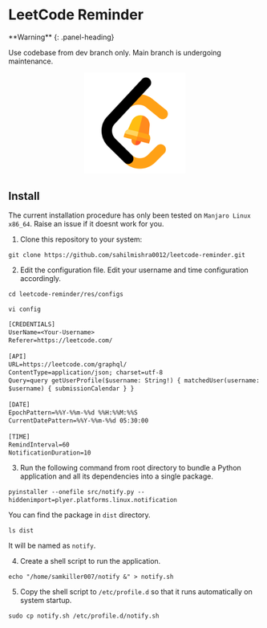 # LeetCode Reminder

<div class="panel panel-warning">
**Warning**
{: .panel-heading}
<div class="panel-body">

Use codebase from dev branch only. Main branch is undergoing maintenance.

</div>
</div>

<div align="center">
  <img src="res/images/leetcode-reminder-logo.png" width="40%" 
     height="40%">
</div>

## Install

The current installation procedure has only been tested on `Manjaro Linux x86_64`. Raise an issue if it doesnt work for you.

1. Clone this repository to your system:

```
git clone https://github.com/sahilmishra0012/leetcode-reminder.git
```

2. Edit the configuration file. Edit your username and time configuration accordingly.

```
cd leetcode-reminder/res/configs
```
```
vi config
```

```
[CREDENTIALS]
UserName=<Your-Username>
Referer=https://leetcode.com/

[API]
URL=https://leetcode.com/graphql/
ContentType=application/json; charset=utf-8
Query=query getUserProfile($username: String!) { matchedUser(username: $username) { submissionCalendar } } 

[DATE]
EpochPattern=%%Y-%%m-%%d %%H:%%M:%%S
CurrentDatePattern=%%Y-%%m-%%d 05:30:00

[TIME]
RemindInterval=60
NotificationDuration=10
```

3. Run the following command from root directory to  bundle a Python application and all its dependencies into a single package. 

```
pyinstaller --onefile src/notify.py --hiddenimport=plyer.platforms.linux.notification
```

You can find the package in `dist` directory.

```
ls dist
```

It will be named as `notify`.

4. Create a shell script to run the application.

```
echo "/home/samkiller007/notify &" > notify.sh
```

5. Copy the shell script to `/etc/profile.d` so that it runs automatically on system startup.

```
sudo cp notify.sh /etc/profile.d/notify.sh
```
